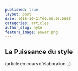 ```yaml
---
published: true
layout: post
date: 2018-10-21T00:00:00.000Z
categories: articles
author_slug: hyke
feature_image: power.png
---
```

## La Puissance du style 

(article en cours d'élaboration...)